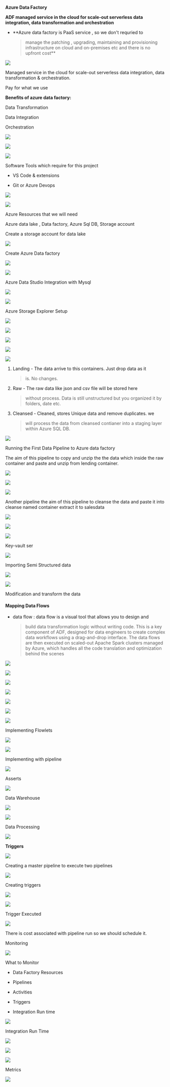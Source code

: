 **Azure Data Factory**

**ADF managed service in the cloud for scale-out serverless data
integration, data transformation and orchestration**

-   **Azure data factory is PaaS service , so we don\'t requried to
    > manage the patching , upgrading, maintaining and provisioning
    > infrastructure on cloud and on-premises etc and there is no
    > upfront cost**

![](images/media/image5.png)

Managed service in the cloud for scale-out serverless data integration,
data transformation & orchestration.

Pay for what we use

**Benefits of azure data factory:**

Data Transformation

Data Integration

Orchestration

![](images/media/image33.png)

![](images/media/image21.png)

![](images/media/image1.png)

Software Tools which require for this project

-   VS Code & extensions

-   Git or Azure Devops

![](images/media/image40.png)

![](images/media/image14.png)

Azure Resources that we will need

Azure data lake , Data factory, Azure Sql DB, Storage account

Create a storage account for data lake

![](images/media/image7.png)

Create Azure Data factory

![](images/media/image30.png)

![](images/media/image11.png)

Azure Data Studio Integration with Mysql

![](images/media/image24.png)

![](images/media/image44.png)

Azure Storage Explorer Setup

![](images/media/image47.png)

![](images/media/image26.png)

![](images/media/image31.png)

![](images/media/image41.png)

![](images/media/image27.png)

1.  Landing - The data arrive to this containers. Just drop data as it
    > is. No changes.

2.  Raw - The raw data like json and csv file will be stored here
    > without process. Data is still unstructured but you organized it
    > by folders, date etc.

3.  Cleansed - Cleaned, stores Unique data and remove duplicates. we
    > will process the data from cleansed contianer into a staging layer
    > within Azure SQL DB.

![](images/media/image46.png)

Running the First Data Pipeline to Azure data factory

The aim of this pipeline to copy and unzip the the data which inside the
raw container and paste and unzip from lending container.

![](images/media/image43.png)

![](images/media/image25.png)

![](images/media/image6.png)

Another pipeline the aim of this pipeline to cleanse the data and paste
it into cleanse named container extract it to salesdata

![](images/media/image15.png)

![](images/media/image51.png)

![](images/media/image32.png)

Key-vault ser

![](images/media/image13.png)

Importing Semi Structured data

![](images/media/image3.png)

![](images/media/image35.png)

Modification and transform the data

#### **Mapping Data Flows**

-   data flow : data flow is a visual tool that allows you to design and
    > build data transformation logic without writing code. This is a
    > key component of ADF, designed for data engineers to create
    > complex data workflows using a drag-and-drop interface. The data
    > flows are then executed on scaled-out Apache Spark clusters
    > managed by Azure, which handles all the code translation and
    > optimization behind the scenes

![](images/media/image37.png)

![](images/media/image49.png)

![](images/media/image38.png)

![](images/media/image8.png)

![](images/media/image22.png)

![](images/media/image10.png)

![](images/media/image45.png)

Implementing Flowlets

![](images/media/image4.png)

![](images/media/image36.png)

Implementing with pipeline

![](images/media/image2.png)

Asserts

![](images/media/image28.png)

Data Warehouse

![](images/media/image42.png)

![](images/media/image23.png)

Data Processing

![](images/media/image34.png)

**Triggers**

![](images/media/image29.png)

Creating a master pipeline to execute two pipelines

![](images/media/image20.png)

Creating triggers

![](images/media/image12.png)

![](images/media/image18.png)

Trigger Executed

![](images/media/image19.png)

There is cost associated with pipeline run so we should schedule it.

Monitoring

![](images/media/image39.png)

What to Monitor

-   Data Factory Resources

-   Pipelines

-   Activities

-   Triggers

-   Integration Run time

![](images/media/image17.png)

Integration Run Time

![](images/media/image16.png)

![](images/media/image48.png)

![](images/media/image9.png)

Metrics

![](images/media/image50.png)
